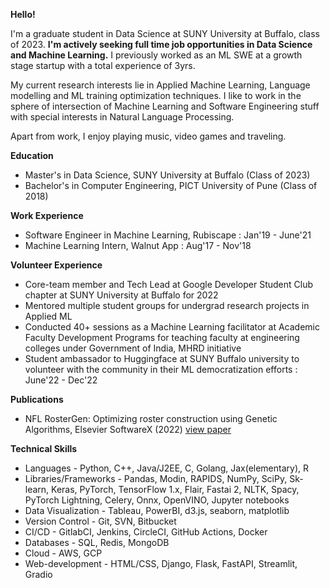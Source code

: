 **Hello!**

I'm a graduate student in Data Science at SUNY University at Buffalo, class of 2023. **I'm actively seeking full time job opportunities in Data Science and Machine Learning.** I previously worked as an ML SWE at a growth stage startup with a total experience of 3yrs. 

My current research interests lie in Applied Machine Learning, Language modelling and ML training optimization techniques. I like to work in the sphere of intersection of Machine Learning and Software Engineering stuff with special interests in Natural Language Processing.

Apart from work, I enjoy playing music, video games and traveling.

**Education**
* Master's in Data Science, SUNY University at Buffalo (Class of 2023)
* Bachelor's in Computer Engineering, PICT University of Pune (Class of 2018)

**Work Experience**
* Software Engineer in Machine Learning, Rubiscape : Jan'19 - June'21
* Machine Learning Intern, Walnut App : Aug'17 - Nov'18

**Volunteer Experience**
* Core-team member and Tech Lead at Google Developer Student Club chapter at SUNY University at Buffalo for 2022
* Mentored multiple student groups for undergrad research projects in Applied ML
* Conducted 40+ sessions as a Machine Learning facilitator at Academic Faculty Development Programs for teaching faculty at engineering colleges under Government of India, MHRD initiative 
* Student ambassador to Huggingface at SUNY Buffalo university to volunteer with the community in their ML democratization efforts : June'22 - Dec'22

**Publications**
* NFL RosterGen: Optimizing roster construction using Genetic Algorithms, Elsevier SoftwareX (2022) [view paper](https://papers.ssrn.com/sol3/papers.cfm?abstract_id=4160518)

**Technical Skills**
*	Languages - Python, C++, Java/J2EE, C, Golang, Jax(elementary), R
*	Libraries/Frameworks - Pandas, Modin, RAPIDS, NumPy, SciPy, Sk-learn, Keras, PyTorch, TensorFlow 1.x, Flair, Fastai 2, NLTK, Spacy, PyTorch Lightning, Celery, Onnx, OpenVINO, Jupyter notebooks
*	Data Visualization - Tableau, PowerBI, d3.js, seaborn, matplotlib 
*	Version Control - Git, SVN, Bitbucket
*	CI/CD - GitlabCI, Jenkins, CircleCI, GitHub Actions, Docker
*	Databases - SQL, Redis, MongoDB
*	Cloud - AWS, GCP
*	Web-development - HTML/CSS, Django, Flask, FastAPI, Streamlit, Gradio

